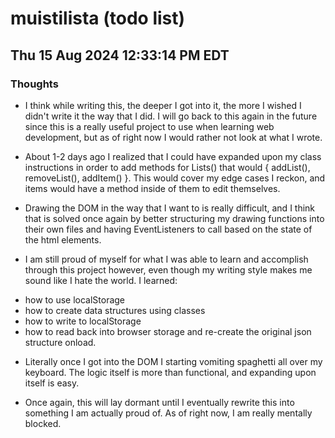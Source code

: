 # muistilista (todo list)

## Thu 15 Aug 2024 12:33:14 PM EDT
### Thoughts
- I think while writing this, the deeper I got into it, the more I wished I didn't write it the way that I did. I will go back to this again in the future since this is a really useful project to use when learning web development, but as of right now I would rather not look at what I wrote. 

- About 1-2 days ago I realized that I could have expanded upon my class instructions in order to add methods for Lists() that would { addList(), removeList(), addItem() }. This would cover my edge cases I reckon, and items would have a method inside of them to edit themselves.

- Drawing the DOM in the way that I want to is really difficult, and I think that is solved once again by better structuring my drawing functions into their own files and having EventListeners to call based on the state of the html elements.

- I am still proud of myself for what I was able to learn and accomplish through this project however, even though my writing style makes me sound like I hate the world. I learned:
* how to use localStorage
* how to create data structures using classes 
* how to write to localStorage
* how to read back into browser storage and re-create the original json structure onload.

- Literally once I got into the DOM I starting vomiting spaghetti all over my keyboard. The logic itself is more than functional, and expanding upon itself is easy.

- Once again, this will lay dormant until I eventually rewrite this into something I am actually proud of. As of right now, I am really mentally blocked.
